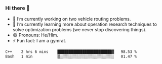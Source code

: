 ### Hi there 👋

- 🔭 I’m currently working on two vehicle routing problems.
- 🌱 I’m currently learning more about operation research techniques to solve optimization problems (we never stop discovering things).
- 😄 Pronouns: He/Him.
- ⚡ Fun fact: I am a gymrat.

<!-- - 📫 How to reach me: [oscarale930719@gmail.com](mailto:oscarale930719@gmail.com) -->

<!--
**oscaralejandro1907/oscaralejandro1907** is a ✨ _special_ ✨ repository because its `README.md` (this file) appears on your GitHub profile.

Here are some ideas to get you started:

- 🔭 I’m currently working on ...
- 🌱 I’m currently learning ...
- 👯 I’m looking to collaborate on ...
- 🤔 I’m looking for help with ...
- 💬 Ask me about ...
- 📫 How to reach me: ...
- 😄 Pronouns: ...
- ⚡ Fun fact: ...
-->

<!--START_SECTION:waka-->

```txt
C++    2 hrs 6 mins    ████████████████████████▓   98.53 %
Bash   1 min           ▒░░░░░░░░░░░░░░░░░░░░░░░░   01.47 %
```

<!--END_SECTION:waka-->
